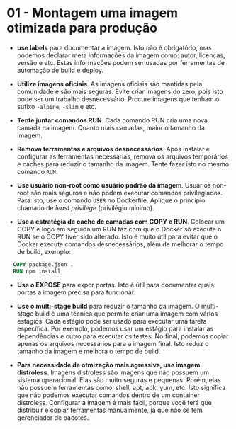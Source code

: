# 01 - Montagem uma imagem otimizada para produção

- **use labels** para documentar a imagem. Isto não é obrigatório, mas podemos declarar meta informações da imagem como: autor, licenças, versão e etc. Estas informações podem ser usadas por ferramentas de automação de build e deploy.

- **Utilize imagens oficiais**. As imagens oficiais são mantidas pela comunidade e são mais seguras. Evite criar imagens do zero, pois isto pode ser um trabalho desnecessário. Procure imagens que tenham o sufixo `-alpine`, `-slim` e etc.

- **Tente juntar comandos RUN**. Cada comando RUN cria uma nova camada na imagem. Quanto mais camadas, maior o tamanho da imagem.

- **Remova ferramentas e arquivos desnecessários**. Após instalar e configurar as ferramentas necessárias, remova os arquivos temporários e caches para reduzir o tamanho da imagem. Tente fazer isto no mesmo comando `RUN`.

- **Use usuário non-root como usuário padrão da image**m. Usuários non-root são mais seguros e não podem executar comandos privilegiados. Para isto, use o comando `USER` no Dockerfile. Aplique o princípio chamado de _least privilege_ (privilégio mínimo).

- **Use a estratégia de cache de camadas com COPY e RUN**. Colocar um COPY e logo em seguida um RUN faz com que o Docker só execute o RUN se o COPY tiver sido alterado. Isto é muito útil para evitar que o Docker execute comandos desnecessários, além de melhorar o tempo de build, exemplo:

```dockerfile
  COPY package.json .
  RUN npm install
```

- **Use o EXPOSE** para expor portas. Isto é útil para documentar quais portas a imagem precisa para funcionar.

- **Use o multi-stage build** para reduzir o tamanho da imagem. O multi-stage build é uma técnica que permite criar uma imagem com vários estágios. Cada estágio pode ser usado para executar uma tarefa específica. Por exemplo, podemos usar um estágio para instalar as dependências e outro para executar os testes. No final, podemos copiar apenas os arquivos necessários para a imagem final. Isto reduz o tamanho da imagem e melhora o tempo de build.

- **Para necessidade de otmização mais agressiva, use imagem distroless**. Imagens distroless são imagens que não possuem um sistema operacional. Elas são muito seguras e pequenas. Porém, elas não possuem ferramentas como: shell, apt, apk, yum, etc. Isto significa que não podemos executar comandos dentro de um container distroless. Configurar a imagem é mais fácil, porque você terá que distribuir e copiar ferramentas manualmente, já que não se tem gerenciador de pacotes.